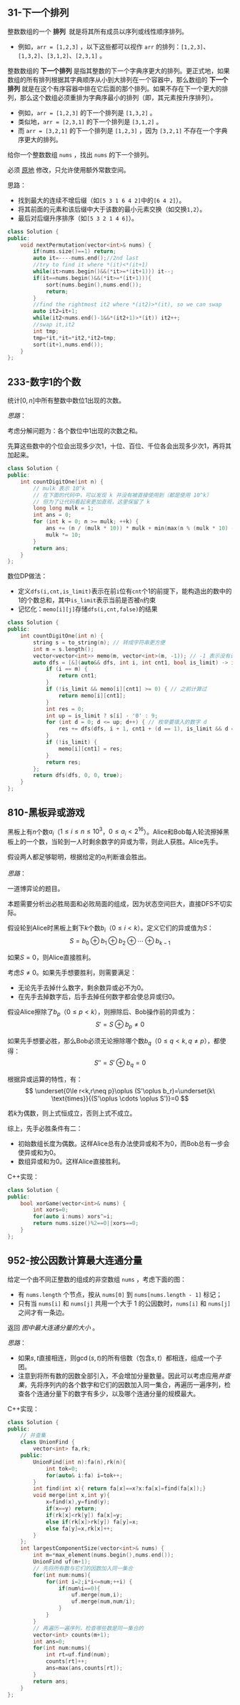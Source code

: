
## 31-下一个排列

整数数组的一个 **排列**  就是将其所有成员以序列或线性顺序排列。

- 例如，`arr = [1,2,3]` ，以下这些都可以视作 `arr` 的排列：`[1,2,3]`、`[1,3,2]`、`[3,1,2]`、`[2,3,1]` 。

整数数组的 **下一个排列** 是指其整数的下一个字典序更大的排列。更正式地，如果数组的所有排列根据其字典顺序从小到大排列在一个容器中，那么数组的 **下一个排列** 就是在这个有序容器中排在它后面的那个排列。如果不存在下一个更大的排列，那么这个数组必须重排为字典序最小的排列（即，其元素按升序排列）。

- 例如，`arr = [1,2,3]` 的下一个排列是 `[1,3,2]` 。
- 类似地，`arr = [2,3,1]` 的下一个排列是 `[3,1,2]` 。
- 而 `arr = [3,2,1]` 的下一个排列是 `[1,2,3]` ，因为 `[3,2,1]` 不存在一个字典序更大的排列。

给你一个整数数组 `nums` ，找出 `nums` 的下一个排列。

必须 [原地](https://baike.baidu.com/item/%E5%8E%9F%E5%9C%B0%E7%AE%97%E6%B3%95) 修改，只允许使用额外常数空间。

思路：
- 找到最大的连续不增后缀（如`[5 3 1 6 4 2]`中的`[6 4 2]`）。
- 将其前面的元素和该后缀中大于该数的最小元素交换（如交换`1,2`）。
- 最后对后缀升序排序（如`[5 3 2 1 4 6]`）。

```cpp
class Solution {
public:
    void nextPermutation(vector<int>& nums) {
        if(nums.size()==1) return;
        auto it=----nums.end();//2nd last
        //try to find it where *(it)<*(it+1)
        while(it>nums.begin()&&(*it>=*(it+1))) it--;
        if(it==nums.begin()&&(*it>=*(it+1))){
            sort(nums.begin(),nums.end());
            return;
        }
        //find the rightmost it2 where *(it2)>*(it), so we can swap
        auto it2=it+1;
        while(it2<nums.end()-1&&*(it2+1)>*(it)) it2++;
        //swap it,it2
        int tmp;
        tmp=*it,*it=*it2,*it2=tmp;
        sort(it+1,nums.end());
    }
};
```

## 233-数字1的个数

统计$[0,n]$中所有整数中数位1出现的次数。

*思路*：

考虑分解问题为：各个数位中1出现的次数之和。

先算这些数中的个位会出现多少次1，十位、百位、千位各会出现多少次1，再将其加起来。

```cpp
class Solution {
public:
    int countDigitOne(int n) {
        // mulk 表示 10^k
        // 在下面的代码中，可以发现 k 并没有被直接使用到（都是使用 10^k）
        // 但为了让代码看起来更加直观，这里保留了 k
        long long mulk = 1;
        int ans = 0;
        for (int k = 0; n >= mulk; ++k) {
            ans += (n / (mulk * 10)) * mulk + min(max(n % (mulk * 10) - mulk + 1, 0LL), mulk);
            mulk *= 10;
        }
        return ans;
    }
};
```

数位DP做法：
- 定义`dfs(i,cnt,is_limit)`表示在前`i`位有`cnt`个1的前提下，能构造出的数中的1的个数总和，其中`is_limit`表示当前是否被`n`约束
- 记忆化：`memo[i][j]`存储`dfs(i,cnt,false)`的结果

```cpp
class Solution {
public:
    int countDigitOne(int n) {
        string s = to_string(n); // 转成字符串更方便
        int m = s.length();
        vector<vector<int>> memo(m, vector<int>(m, -1)); // -1 表示没有计算过
        auto dfs = [&](auto&& dfs, int i, int cnt1, bool is_limit) -> int {
            if (i == m) {
                return cnt1;
            }
            if (!is_limit && memo[i][cnt1] >= 0) { // 之前计算过
                return memo[i][cnt1];
            }
            int res = 0;
            int up = is_limit ? s[i] - '0' : 9;
            for (int d = 0; d <= up; d++) { // 枚举要填入的数字 d
                res += dfs(dfs, i + 1, cnt1 + (d == 1), is_limit && d == up);
            }
            if (!is_limit) {
                memo[i][cnt1] = res;
            }
            return res;
        };
        return dfs(dfs, 0, 0, true);
    }
};
```

## 810-黑板异或游戏

黑板上有$n$个数$a_i$（$1\le i\le n\le 10^3$，$0\le a_i<2^{16}$）。Alice和Bob每人轮流擦掉黑板上的一个数，当轮到一人时剩余数字的异或为零，则此人获胜。Alice先手。

假设两人都足够聪明，根据给定的$a_i$判断谁会胜出。

*思路*：

一道博弈论的题目。

本题需要分析出必胜局面和必败局面的组成，因为状态空间巨大，直接DFS不切实际。

假设轮到Alice时黑板上剩下$k$个数$b_i$（$0\le i<k$）。定义它们的异或值为$S$：
$$
S=b_0\oplus b_1\oplus b_2\oplus\cdots \oplus b_{k-1}
$$

如果$S=0$，则Alice直接胜利。

考虑$S\neq 0$。如果先手想要胜利，则需要满足：
- 无论先手去掉什么数字，剩余数异或必不为0。
- 在先手去掉数字后，后手去掉任何数字都会使总异或归0。

假设Alice擦除了$b_p$（$0\le p<k$），则擦除后、Bob操作前的异或为：
$$
S'=S\oplus b_p\neq 0
$$

如果先手想要必胜，那么Bob必须无论擦除哪个数$b_q$（$0\le q<k,q\neq p$），都使得：
$$
S''=S'\oplus b_q=0
$$

根据异或运算的特性，有：
$$
\underset{0\le r<k,r\neq p}\oplus (S'\oplus b_r)=\underset{k\ \text{times}}{(S'\oplus \cdots \oplus S')}=0
$$

若$k$为偶数，则上式恒成立，否则上式不成立。

综上，先手必胜条件有二：
- 初始数组长度为偶数。这样Alice总有办法使异或和不为0，而Bob总有一步会使异或和为0。
- 数组异或和为0。这样Alice直接胜利。

C++实现：

```cpp
class Solution {
public:
    bool xorGame(vector<int>& nums) {
        int xors=0;
        for(auto i:nums) xors^=i;
        return nums.size()%2==0||xors==0;
    }
};
```

## 952-按公因数计算最大连通分量

给定一个由不同正整数的组成的非空数组 `nums` ，考虑下面的图：
- 有 `nums.length` 个节点，按从 `nums[0]` 到 `nums[nums.length - 1]` 标记；
- 只有当 `nums[i]` 和 `nums[j]` 共用一个大于 1 的公因数时，`nums[i]` 和 `nums[j]`之间才有一条边。

返回 _图中最大连通分量的大小_ 。

*思路*：
- 如果$s,t$直接相连，则$\gcd(s,t)$的所有倍数（包含$s,t$）都相连，组成一个子团。
- 注意到将所有数的因数全部引入，不会增加分量数量。因此可以考虑应用*并查集*，先将序列内的各个数字和它们的因数加入同一集合，再遍历一遍序列，检查各个连通分量下的数字有多少，以及哪个连通分量的规模最大。

C++实现：

```cpp
class Solution {
public:
	// 并查集
    class UnionFind {
        vector<int> fa,rk;
    public:
        UnionFind(int n):fa(n),rk(n){
            int tok=0;
            for(auto& i:fa) i=tok++;
        }
        int find(int x){ return fa[x]==x?x:fa[x]=find(fa[x]);}
        void merge(int x,int y){
            x=find(x),y=find(y);
            if(x==y) return;
            if(rk[x]<rk[y]) fa[x]=y;
            else if(rk[x]>rk[y]) fa[y]=x;
            else fa[y]=x,rk[x]++;
        }
    };
    int largestComponentSize(vector<int>& nums) {
        int m=*max_element(nums.begin(),nums.end());
        UnionFind uf(m+1);
        // 先将所有数与它们的因数加入同一集合
        for(int num:nums){
            for(int i=2;i*i<=num;++i) {
                if(num%i==0){
                    uf.merge(num,i);
                    uf.merge(num,num/i);
                }
            }
        }
        // 再遍历一遍序列，检查哪些数是同一集合的
        vector<int> counts(m+1);
        int ans=0;
        for(int num:nums){
            int rt=uf.find(num);
            counts[rt]++;
            ans=max(ans,counts[rt]);
        }
        return ans;
    }
};
```

## 